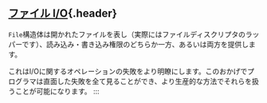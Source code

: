 ## [ファイル I/O](#ファイル-io){.header}

`File`構造体は開かれたファイルを表し（実際にはファイルディスクリプタのラッパーです）、読み込み・書き込み権限のどちらか一方、あるいは両方を提供します。

これはI/Oに関するオペレーションの失敗をより明瞭にします。このおかげでプログラマは直面した失敗を全て見ることができ、より生産的な方法でそれらを扱うことが可能になります。
:::

